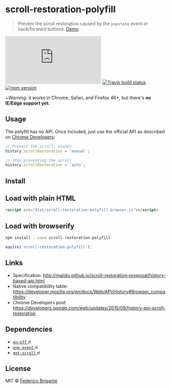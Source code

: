 # scroll-restoration-polyfill 

> Prevent the scroll restoration caused by the `popstate` event or back/forward buttons. [Demo](https://rawgit.com/bfred-it/scroll-restoration-polyfill/master/demo.html)

[![gzipped size](https://badges.herokuapp.com/size/github/bfred-it/scroll-restoration-polyfill/gh-pages/dist/scroll-restoration-polyfill.browser.js?gzip=true&label=gzipped%20size)](#readme)
[![Travis build status](https://api.travis-ci.org/bfred-it/scroll-restoration-polyfill.svg?branch=gh-pages)](https://travis-ci.org/bfred-it/scroll-restoration-polyfill)
[![npm version](https://img.shields.io/npm/v/scroll-restoration-polyfill.svg)](https://www.npmjs.com/package/scroll-restoration-polyfill) 

+*Warning:* it works in Chrome, Safari, and Firefox 46+, but there's **no IE/Edge support yet.**

## Usage

The polyfill has no API. Once included, just use the official API as described on [Chrome Developers](https://developers.google.com/web/updates/2015/09/history-api-scroll-restoration):

```js
// Prevent the scroll, always
history.scrollRestoration = 'manual';

// Stop preventing the scroll
history.scrollRestoration = 'auto';
```

## Install

## Load with plain HTML

```html
<script src="dist/scroll-restoration-polyfill.browser.js"></script>
```

## Load with browserify

```sh
npm install --save scroll-restoration-polyfill
```

```js
equire('scroll-restoration-polyfill');
```

## Links

- Specification: http://majido.github.io/scroll-restoration-proposal/history-based-api.html
- Native compatibility table: https://developer.mozilla.org/en/docs/Web/API/History#Browser_compatibility
- Chrome Developers post: https://developers.google.com/web/updates/2015/09/history-api-scroll-restoration


## Dependencies

* [`on-off` <img alt="dependency gzipped size" src="https://badge-size.herokuapp.com/npm-dom/dom-event/master/index.js?compression=gzip&amp;label=size" height="13">](https://www.npmjs.com/package/on-off)
* [`one-event` <img alt="dependency gzipped size" src="https://badge-size.herokuapp.com/bfred-it/one-event/master/dist/one-event.browser.js?compression=gzip&amp;label=size" height="13">](https://github.com/bfred-it/one-event)
* [`get-scroll` <img alt="dependency gzipped size" src="https://badge-size.herokuapp.com/bfred-it/get-scroll/master/dist/get-scroll.browser.js?compression=gzip&amp;label=size" height="13">](https://github.com/bfred-it/get-scroll)

## License

MIT © [Federico Brigante](http://twitter.com/bfred_it)
